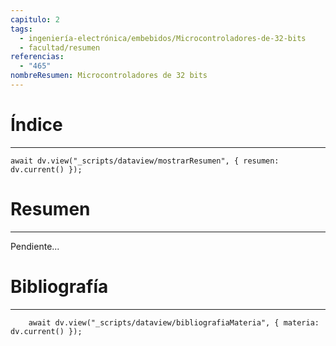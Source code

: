 ```yaml
---
capitulo: 2
tags:
  - ingeniería-electrónica/embebidos/Microcontroladores-de-32-bits
  - facultad/resumen
referencias:
  - "465"
nombreResumen: Microcontroladores de 32 bits
---
```

# Índice
---
```dataviewjs
await dv.view("_scripts/dataview/mostrarResumen", { resumen: dv.current() });
```

# Resumen
---
Pendiente...


# Bibliografía
---
```dataviewjs
	await dv.view("_scripts/dataview/bibliografiaMateria", { materia: dv.current() });
```